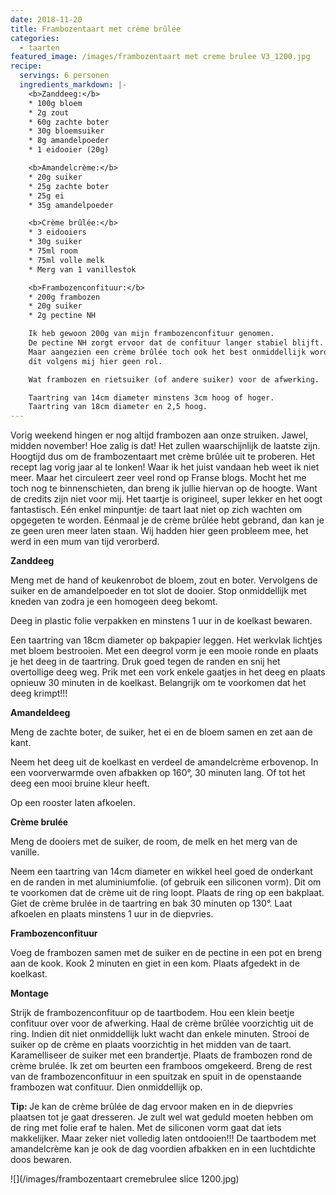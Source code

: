 ```yaml
---
date: 2018-11-20
title: Frambozentaart met crème brûlée
categories:
  - taarten
featured_image: /images/frambozentaart met creme brulee V3_1200.jpg
recipe:
  servings: 6 personen
  ingredients_markdown: |-
    <b>Zanddeeg:</b>
    * 100g bloem    * 2g zout    * 60g zachte boter    * 30g bloemsuiker     * 8g amandelpoeder    * 1 eidooier (20g)

    <b>Amandelcrème:</b>
    * 20g suiker    * 25g zachte boter    * 25g ei    * 35g amandelpoeder

    <b>Crème brûlée:</b>
    * 3 eidooiers    * 30g suiker    * 75ml room     * 75ml volle melk    * Merg van 1 vanillestok

    <b>Frambozenconfituur:</b>
    * 200g frambozen    * 20g suiker    * 2g pectine NH

    Ik heb gewoon 200g van mijn frambozenconfituur genomen.    De pectine NH zorgt ervoor dat de confituur langer stabiel blijft.    Maar aangezien een crème brûlée toch ook het best onmiddellijk wordt opgegeten speelt            
    dit volgens mij hier geen rol.    Wat frambozen en rietsuiker (of andere suiker) voor de afwerking.    Taartring van 14cm diameter minstens 3cm hoog of hoger.    Taartring van 18cm diameter en 2,5 hoog.
---
```

Vorig weekend hingen er nog altijd frambozen aan onze struiken.Jawel, midden november! Hoe zalig is dat! Het zullen waarschijnlijk de laatste zijn.Hoogtijd dus om de frambozentaart met crème brûlée uit te proberen.Het recept lag vorig jaar al te lonken! Waar ik het juist vandaan heb weet ik niet meer. Maar het circuleert zeer veel rond op Franse blogs.Mocht het me toch nog te binnenschieten, dan breng ik jullie hiervan op de hoogte.Want de credits zijn niet voor mij.Het taartje is origineel, super lekker en het oogt fantastisch.Eén enkel minpuntje: de taart laat niet op zich wachten om opgegeten te worden.Eénmaal je de crème brûlée hebt gebrand, dan kan je ze geen uren meer laten staan.Wij hadden hier geen probleem mee, het werd in een mum van tijd verorberd.

<!--more-->

**Zanddeeg**Meng met de hand of keukenrobot de bloem, zout en boter.Vervolgens de suiker en de amandelpoeder en tot slot de dooier.Stop onmiddellijk met kneden van zodra je een homogeen deeg bekomt.Deeg in plastic folie verpakken en minstens 1 uur in de koelkast bewaren.Een taartring van 18cm diameter op bakpapier leggen.Het werkvlak lichtjes met bloem bestrooien.Met een deegrol vorm je een mooie ronde en plaats je het deeg in de taartring. Druk goed tegen de randen en snij het overtollige deeg weg.Prik met een vork enkele gaatjes in het deeg en plaats opnieuw 30 minuten in de koelkast.Belangrijk om te voorkomen dat het deeg krimpt!!! **Amandeldeeg**Meng de zachte boter,  de suiker, het ei en de bloem samen en zet aan de kant.Neem het deeg uit de koelkast en verdeel de amandelcrème erbovenop.In een voorverwarmde oven afbakken op 160°, 30 minuten lang.Of tot het deeg een mooi bruine kleur heeft.Op een rooster laten afkoelen.**Crème brulée**Meng de dooiers met de suiker, de room, de melk en het merg van de vanille.Neem een taartring van 14cm diameter en wikkel heel goed de onderkant en de randen in met aluminiumfolie. (of gebruik een siliconen vorm). Dit om te voorkomen dat de crème uit de ring loopt.Plaats de ring op een bakplaat.Giet de crème brulée in de taartring en bak 30 minuten op 130°.Laat afkoelen en plaats minstens 1 uur in de diepvries.**Frambozenconfituur**Voeg de frambozen samen met de suiker en de pectine in een pot en breng aan de kook.Kook 2 minuten en giet in een kom.Plaats afgedekt in de koelkast.**Montage**Strijk de frambozenconfituur op de taartbodem.Hou een klein beetje confituur over voor de afwerking.Haal de crème brûlée voorzichtig uit de ring.Indien dit niet onmiddellijk lukt wacht dan enkele minuten.Strooi de suiker op de crème en plaats voorzichtig in het midden van de taart.Karamelliseer de suiker met een brandertje.Plaats de frambozen rond de crème brulée.Ik zet om beurten een framboos omgekeerd.Breng de rest van de frambozenconfituur in een spuitzak en spuit in de openstaande frambozen wat confituur.Dien onmiddellijk op.

<b>Tip: </b>Je kan de crème brûlée de dag ervoor maken en in de diepvries plaatsen tot je gaat dresseren.Je zult wel wat geduld moeten hebben om de ring met folie eraf te halen.Met de siliconen vorm gaat dat iets makkelijker.Maar zeker niet volledig laten ontdooien!!!De taartbodem met amandelcrème kan je ook de dag voordien afbakken en in een luchtdichte doos bewaren.

![](/images/frambozentaart cremebrulee slice 1200.jpg)
